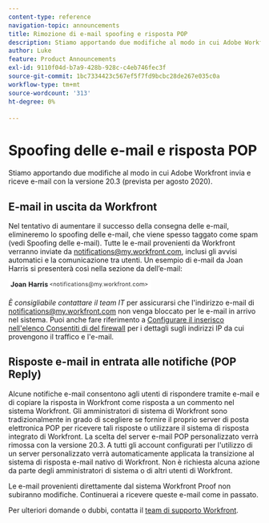 ```yaml
---
content-type: reference
navigation-topic: announcements
title: Rimozione di e-mail spoofing e risposta POP
description: Stiamo apportando due modifiche al modo in cui Adobe Workfront invia e riceve e-mail con la versione 20.3 (prevista per agosto 2020).
author: Luke
feature: Product Announcements
exl-id: 9110f04d-b7a9-428b-928c-c4eb746fec3f
source-git-commit: 1bc7334423c567ef5f7fd9bcbc28de267e035c0a
workflow-type: tm+mt
source-wordcount: '313'
ht-degree: 0%

---
```


# Spoofing delle e-mail e risposta POP

Stiamo apportando due modifiche al modo in cui Adobe Workfront invia e riceve e-mail con la versione 20.3 (prevista per agosto 2020).

## E-mail in uscita da Workfront

Nel tentativo di aumentare il successo della consegna delle e-mail, elimineremo lo spoofing delle e-mail, che viene spesso taggato come spam (vedi Spoofing delle e-mail). Tutte le e-mail provenienti da Workfront verranno inviate da notifications@my.workfront.com, inclusi gli avvisi automatici e la comunicazione tra utenti. Un esempio di e-mail da Joan Harris si presenterà così nella sezione da dell’e-mail:

![](assets/noreply.png)

*È consigliabile contattare il team IT* per assicurarsi che l&#39;indirizzo e-mail di notifications@my.workfront.com non venga bloccato per le e-mail in arrivo nel sistema. Puoi anche fare riferimento a [Configurare il inserisco nell&#39;elenco Consentiti di del firewall](../../../administration-and-setup/get-started-wf-administration/configure-your-firewall.md) per i dettagli sugli indirizzi IP da cui provengono il traffico e l&#39;e-mail.

## Risposte e-mail in entrata alle notifiche (POP Reply)

Alcune notifiche e-mail consentono agli utenti di rispondere tramite e-mail e di copiare la risposta in Workfront come risposta a un commento nel sistema Workfront. Gli amministratori di sistema di Workfront sono tradizionalmente in grado di scegliere se fornire il proprio server di posta elettronica POP per ricevere tali risposte o utilizzare il sistema di risposta integrato di Workfront. La scelta del server e-mail POP personalizzato verrà rimossa con la versione 20.3. A tutti gli account configurati per l&#39;utilizzo di un server personalizzato verrà automaticamente applicata la transizione al sistema di risposta e-mail nativo di Workfront. Non è richiesta alcuna azione da parte degli amministratori di sistema o di altri utenti di Workfront.

Le e-mail provenienti direttamente dal sistema Workfront Proof non subiranno modifiche. Continuerai a ricevere queste e-mail come in passato.

Per ulteriori domande o dubbi, contatta il [team di supporto Workfront](https://one.workfront.com/s/support?language=en_US).
